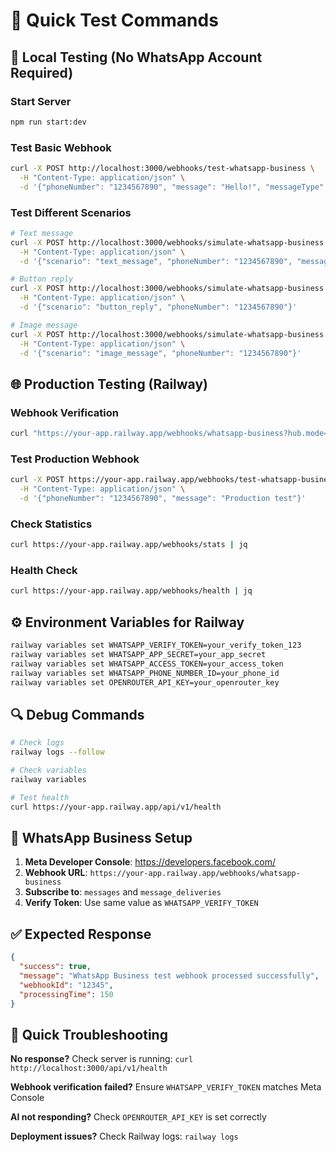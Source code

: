 # 🚀 Quick Test Commands

## 🧪 Local Testing (No WhatsApp Account Required)

### Start Server
```bash
npm run start:dev
```

### Test Basic Webhook
```bash
curl -X POST http://localhost:3000/webhooks/test-whatsapp-business \
  -H "Content-Type: application/json" \
  -d '{"phoneNumber": "1234567890", "message": "Hello!", "messageType": "text"}'
```

### Test Different Scenarios
```bash
# Text message
curl -X POST http://localhost:3000/webhooks/simulate-whatsapp-business \
  -H "Content-Type: application/json" \
  -d '{"scenario": "text_message", "phoneNumber": "1234567890", "message": "I need help"}'

# Button reply
curl -X POST http://localhost:3000/webhooks/simulate-whatsapp-business \
  -H "Content-Type: application/json" \
  -d '{"scenario": "button_reply", "phoneNumber": "1234567890"}'

# Image message
curl -X POST http://localhost:3000/webhooks/simulate-whatsapp-business \
  -H "Content-Type: application/json" \
  -d '{"scenario": "image_message", "phoneNumber": "1234567890"}'
```

## 🌐 Production Testing (Railway)

### Webhook Verification
```bash
curl "https://your-app.railway.app/webhooks/whatsapp-business?hub.mode=subscribe&hub.verify_token=your_token&hub.challenge=test"
```

### Test Production Webhook
```bash
curl -X POST https://your-app.railway.app/webhooks/test-whatsapp-business \
  -H "Content-Type: application/json" \
  -d '{"phoneNumber": "1234567890", "message": "Production test"}'
```

### Check Statistics
```bash
curl https://your-app.railway.app/webhooks/stats | jq
```

### Health Check
```bash
curl https://your-app.railway.app/webhooks/health | jq
```

## ⚙️ Environment Variables for Railway

```bash
railway variables set WHATSAPP_VERIFY_TOKEN=your_verify_token_123
railway variables set WHATSAPP_APP_SECRET=your_app_secret
railway variables set WHATSAPP_ACCESS_TOKEN=your_access_token
railway variables set WHATSAPP_PHONE_NUMBER_ID=your_phone_id
railway variables set OPENROUTER_API_KEY=your_openrouter_key
```

## 🔍 Debug Commands

```bash
# Check logs
railway logs --follow

# Check variables
railway variables

# Test health
curl https://your-app.railway.app/api/v1/health
```

## 📱 WhatsApp Business Setup

1. **Meta Developer Console**: https://developers.facebook.com/
2. **Webhook URL**: `https://your-app.railway.app/webhooks/whatsapp-business`
3. **Subscribe to**: `messages` and `message_deliveries`
4. **Verify Token**: Use same value as `WHATSAPP_VERIFY_TOKEN`

## ✅ Expected Response
```json
{
  "success": true,
  "message": "WhatsApp Business test webhook processed successfully",
  "webhookId": "12345",
  "processingTime": 150
}
```

## 🚨 Quick Troubleshooting

**No response?** Check server is running: `curl http://localhost:3000/api/v1/health`

**Webhook verification failed?** Ensure `WHATSAPP_VERIFY_TOKEN` matches Meta Console

**AI not responding?** Check `OPENROUTER_API_KEY` is set correctly

**Deployment issues?** Check Railway logs: `railway logs`